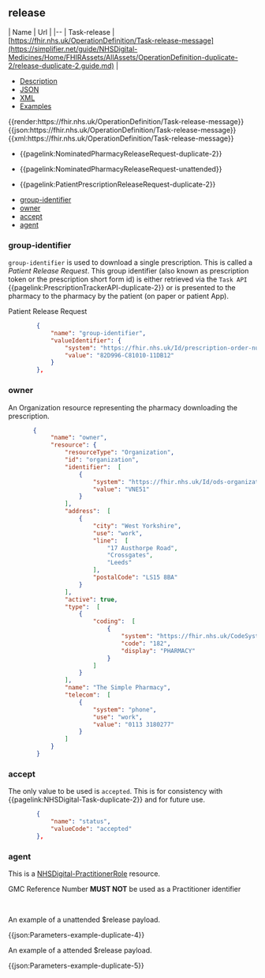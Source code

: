 ## release


| Name  | Url |
|--
| Task-release | [https://fhir.nhs.uk/OperationDefinition/Task-release-message](https://simplifier.net/guide/NHSDigital-Medicines/Home/FHIRAssets/AllAssets/OperationDefinition-duplicate-2/release-duplicate-2.guide.md) | 


<div class="nhsd-!t-margin-bottom-6">
  <ul class="nav nav-tabs" role="tablist">
        <li role="presentation"  class="active">
            <a href="#Description" role="tab" data-toggle="tab">Description</a>
        </li>
        <li role="presentation">
            <a href="#JSON" role="tab" data-toggle="tab">JSON</a>
        </li>
         <li role="presentation">
            <a href="#XML" role="tab" data-toggle="tab">XML</a>
        </li>
         <li role="presentation">
            <a href="#Examples" role="tab" data-toggle="tab">Examples</a>
        </li>
  </ul>
  <div class="tab-content snippet">
    <div id="Description" role="tabpanel" class="tab-pane active">
{{render:https://fhir.nhs.uk/OperationDefinition/Task-release-message}}
    </div>
    <div id="JSON" role="tabpanel" class="tab-pane">
{{json:https://fhir.nhs.uk/OperationDefinition/Task-release-message}}
    </div>
    <div id="XML" role="tabpanel" class="tab-pane">
 {{xml:https://fhir.nhs.uk/OperationDefinition/Task-release-message}}
    </div>
     <div id="Examples" role="tabpanel" class="tab-pane">

- {{pagelink:NominatedPharmacyReleaseRequest-duplicate-2}}
- {{pagelink:NominatedPharmacyReleaseRequest-unattended}}
- {{pagelink:PatientPrescriptionReleaseRequest-duplicate-2}}

    </div>
  </div>
</div>

- <a href="#groupidentifier">group-identifier</a>
- <a href="#owner">owner</a>
- <a href="#accept">accept</a>
- <a href="#agent">agent</a>

<a name="groupidentifier"></a>
### group-identifier

`group-identifier` is used to download a single prescription. This is called a *Patient Release Request*. This group identifier (also known as prescription token or the prescription short form id) is either retrieved via the `Task API` {{pagelink:PrescriptionTrackerAPI-duplicate-2}}
 or is presented to the pharmacy to the pharmacy by the patient (on paper or patient App).


Patient Release Request

```json
        {
            "name": "group-identifier",
            "valueIdentifier": {
                "system": "https://fhir.nhs.uk/Id/prescription-order-number",
                "value": "82D996-C81010-11DB12"
            }
        },
```

<a name="owner"></a>
### owner

An Organization resource representing the pharmacy downloading the prescription.

```json
       {
            "name": "owner",
            "resource": {
                "resourceType": "Organization",
                "id": "organization",
                "identifier":  [
                    {
                        "system": "https://fhir.nhs.uk/Id/ods-organization-code",
                        "value": "VNE51"
                    }
                ],
                "address":  [
                    {
                        "city": "West Yorkshire",
                        "use": "work",
                        "line":  [
                            "17 Austhorpe Road",
                            "Crossgates",
                            "Leeds"
                        ],
                        "postalCode": "LS15 8BA"
                    }
                ],
                "active": true,
                "type":  [
                    {
                        "coding":  [
                            {
                                "system": "https://fhir.nhs.uk/CodeSystem/organisation-role",
                                "code": "182",
                                "display": "PHARMACY"
                            }
                        ]
                    }
                ],
                "name": "The Simple Pharmacy",
                "telecom":  [
                    {
                        "system": "phone",
                        "use": "work",
                        "value": "0113 3180277"
                    }
                ]
            }
        }
```

<a name="accept"></a>
### accept  

The only value to be used is `accepted`. This is for consistency with {{pagelink:NHSDigital-Task-duplicate-2}} and for future use.

```json
        {
            "name": "status",
            "valueCode": "accepted"
        },
```

<a name="agent"></a>
### agent

This is a <a href="https://simplifier.net/guide/nhsdigital/NHSDigital-PractitionerRole">NHSDigital-PractitionerRole</a> resource. 

GMC Reference Number **MUST NOT** be used as a Practitioner identifier

<br />

An example of a unattended $release payload.

{{json:Parameters-example-duplicate-4}}

An example of a attended $release payload.

{{json:Parameters-example-duplicate-5}}





